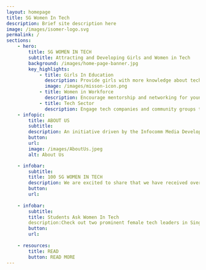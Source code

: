 ```yaml
---
layout: homepage
title: SG Women In Tech
description: Brief site description here
image: /images/isomer-logo.svg
permalink: /
sections:
    - hero:
        title: SG WOMEN IN TECH
        subtitle: Attracting and Developing Girls and Women in Tech
        background: /images/home-page-banner.jpg
        key_highlights:
            - title: Girls In Education
              description: Provide girls with more knowledge about tech careers
              image: /images/misson-icon.png
            - title: Women in Workforce
              description: Encourage mentorship and networking for younger women
            - title: Tech Sector
              description: Engage tech companies and community groups to do more together
    - infopic:
        title: ABOUT US
        subtitle:
        description: An initiative driven by the Infocomm Media Development Authority (IMDA) and supported by community and industry partners, SG Women In Tech aims to attract, retain and develop women talent across a diversity of jobs in the infocomm workforce. Read about our launch <a href="https://www.imda.gov.sg/news-and-events/impact-news/2019/11/Empowering-women-in-tech">here</a>.
        button: 
        url: 
        image: /images/AboutUs.jpeg
        alt: About Us

    - infobar:
        subtitle: 
        title: 100 SG WOMEN IN TECH
        description: We are excited to share that we have received over 850 nominations for the inaugural Singapore 100 Women in Tech List! It is truly inspiring to see so many talented women in the tech sector being nominated for this worthy cause. Selection process is now underway, stay tuned for more updates! &#35;SGWomenInTech &#35;SG100WIT<img src="/images/homepage/Thank You Post.jpg">
        button: 
        url: 
        
    - infobar:
        subtitle: 
        title: Students Ask Women In Tech
        description:Check out two prominent female tech leaders in Singapore answering questions from our students! <iframe width="560" height="315" src="https://www.youtube.com/embed/1gBy0A5wt6w" frameborder="0" allow="accelerometer; autoplay; encrypted-media; gyroscope; picture-in-picture" allowfullscreen></iframe><iframe width="560" height="315" src="https://www.youtube.com/embed/S03bRSe1QCw" frameborder="0" allow="accelerometer; autoplay; encrypted-media; gyroscope; picture-in-picture" allowfullscreen></iframe>
        button:
        url:
        
    - resources:
        title: READ
        button: READ MORE
---
```


